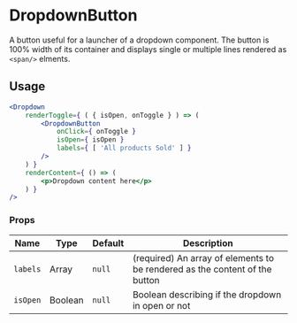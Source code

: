 DropdownButton
===

A button useful for a launcher of a dropdown component. The button is 100% width of its container and displays single or multiple lines rendered as `<span/>` elments.

## Usage

```jsx
<Dropdown
	renderToggle={ ( { isOpen, onToggle } ) => (
		<DropdownButton
			onClick={ onToggle }
			isOpen={ isOpen }
			labels={ [ 'All products Sold' ] }
		/>
	) }
	renderContent={ () => (
		<p>Dropdown content here</p>
	) }
/>
```

### Props

Name | Type | Default | Description
--- | --- | --- | ---
`labels` | Array | `null` | (required) An array of elements to be rendered as the content of the button
`isOpen` | Boolean | `null` | Boolean describing if the dropdown in open or not

